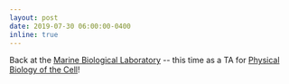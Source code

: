 ```yaml
---
layout: post
date: 2019-07-30 06:00:00-0400
inline: true
---
```


Back at the [Marine Biological Laboratory](https://www.mbl.edu/) -- this time as a TA for [Physical Biology of the Cell](http://www.rpgroup.caltech.edu/mbl_pboc/)!
